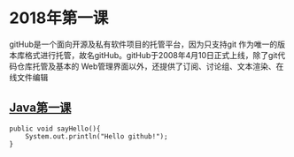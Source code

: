 # 2018年第一课
gitHub是一个面向开源及私有软件项目的托管平台，因为只支持git 作为唯一的版本库格式进行托管，故名gitHub。gitHub于2008年4月10日正式上线，除了git代码仓库托管及基本的 Web管理界面以外，还提供了订阅、讨论组、文本渲染、在线文件编辑

## [Java第一课](OneTree2015.github.io/Java)
```
public void sayHello(){
    System.out.println("Hello github!");
}
```

